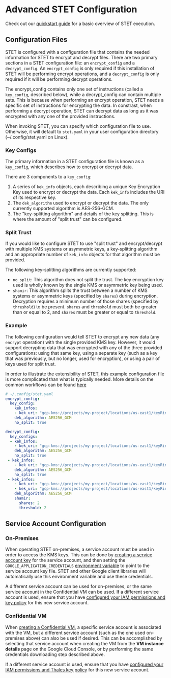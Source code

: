 # Advanced STET Configuration

Check out our [quickstart guide](quickstart_guide.md) for a basic overview of
STET execution.

## Configuration Files

STET is configured with a configuration file that contains the needed
information for STET to encrypt and decrypt files. There are two primary
sections in a STET configuration file: an `encrypt_config` and a
`decrypt_config`. An `encrypt_config` is only required if this installation of
STET will be performing encrypt operations, and a `decrypt_config` is only
required if it will be performing decrypt operations.

The encrypt_config contains only one set of instructions (called a `key_config`,
described below), while a decrypt_config can contain multiple sets. This is
because when performing an encrypt operation, STET needs a specific set of
instructions for encrypting the data. In constrast, when performing a decrypt
operation, STET can decrypt data as long as it was encrypted with any one of the
provided instructions.

When invoking STET, you can specify which configuration file to use. Otherwise,
it will default to `stet.yaml` in your user configuration directory
(~/.config/stet.yaml on Linux).

### Key Configs

The primary information in a STET configuration file is known as a `key_config`,
which describes how to encrypt or decrypt data.

There are 3 components to a `key_config`:

1.  A series of `kek_info` objects, each describing a unique Key Encryption Key
    used to encrypt or decrypt the data. Each `kek_info` includes the URI of its
    respective key.
1.  The `dek_algorithm` used to encrypt or decrypt the data. The only currently
    supported algorithm is AES-256-GCM.
1.  The "key-splitting algorithm" and details of the key splitting. This is
    where the amount of "split trust" can be configured.

### Split Trust

If you would like to configure STET to use "split trust" and encrypt/decrypt
with multiple KMS systems or asymmetric keys, a key-splitting algorithm and an
appropriate number of `kek_info` objects for that algorithm must be provided.

The following key-splitting algorithms are currently supported:

*   `no_split`: This algorithm does not split the trust. The key encryption key
    used is wholly known by the single KMS or asymmetric key being used.
*   `shamir`: This algorithm splits the trust between a number of KMS systems or
    asymmetric keys (specified by `shares`) during encryption. Decryption
    requires a minimum number of those shares (specified by `threshold`) to be
    present. `shares` and `threshold` must both be greater than or equal to 2,
    and `shares` must be greater or equal to `threshold`.

### Example

The following configuration would tell STET to encrypt any new data (any
`encrypt` operation) with the single provided KMS key. However, it would support
decrypting data that was encrypted with any of the three provided
configurations: using that same key, using a separate key (such as a key that
was previously, but no longer, used for encryption), or using a pair of keys
used for split trust.

In order to illustrate the extensibility of STET, this example configuration
file is more complicated than what is typically needed. More details on the
common workflows can be found [here](workflows.md)

```yaml
# ~/.config/stet.yaml
encrypt_config:
  key_config:
    kek_infos:
    - kek_uri: "gcp-kms://projects/my-project/locations/us-east1/keyRings/my-keyring/cryptoKeys/my-key"
    dek_algorithm: AES256_GCM
    no_split: true

decrypt_config:
  key_configs:
  - kek_infos:
    - kek_uri: "gcp-kms://projects/my-project/locations/us-east1/keyRings/my-keyring/cryptoKeys/my-key"
    dek_algorithm: AES256_GCM
    no_split: true
 - kek_infos:
    - kek_uri: "gcp-kms://projects/my-project/locations/us-east1/keyRings/my-keyring/cryptoKeys/old-key"
    dek_algorithm: AES256_GCM
    no_split: true
 - kek_infos:
    - kek_uri: "gcp-kms://projects/my-project/locations/us-east1/keyRings/my-keyring/cryptoKeys/ekm-key"
    - kek_uri: "gcp-kms://projects/my-project/locations/us-east1/keyRings/my-keyring/cryptoKeys/gcp-key"
    dek_algorithm: AES256_GCM
    shamir:
      shares: 2
      threshold: 2
```

## Service Account Configuration

### On-Premises

When operating STET on-premises, a service account must be used in order to
access the KMS keys. This can be done by
[creating a service account key](https://cloud.google.com/iam/docs/creating-managing-service-account-keys#iam-service-account-keys-create-gcloud)
for the service account, and then setting the `GOOGLE_APPLICATION_CREDENTIALS`
[environment variable](https://cloud.google.com/docs/authentication/production#passing_variable)
to point to the service account key file. STET and other Google client libraries
will automatically use this environment variable and use these credentials.

A different service account can be used for on-premises, or the same service
account in the Confidential VM can be used. If a different service account is
used, ensure that you have
[configured your IAM permissions and key policy](quickstart_guide.md#creating-an-ekm-key-and-linking-to-cloud-kms)
for this new service account.

### Confidential VM

When [creating a Confidential VM](quickstart_guide.md#create-a-confidential-vm),
a specific service account is associated with the VM, but a different service
account (such as the one used on-premises above) can also be used if desired.
This can be accomplished by selecting that service account when creating the VM
from the **VM instance details** page on the Google Cloud Console, or by
performing the same credentials downloading step described above.

If a different service account is used, ensure that you have
[configured your IAM permissions and Thales key policy](quickstart_guide.md#creating-an-ekm-key-and-linking-to-cloud-kms)
for this new service account.
